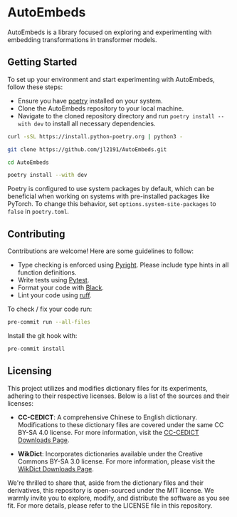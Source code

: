 # AutoEmbeds
AutoEmbeds is a library focused on exploring and experimenting with embedding transformations in transformer models.

## Getting Started
To set up your environment and start experimenting with AutoEmbeds, follow these steps:

- Ensure you have [poetry](https://python-poetry.org/docs/#installation) installed on your system.
- Clone the AutoEmbeds repository to your local machine.
- Navigate to the cloned repository directory and run `poetry install --with dev` to install all necessary dependencies.

``` bash
curl -sSL https://install.python-poetry.org | python3 -

git clone https://github.com/jl2191/AutoEmbeds.git

cd AutoEmbeds

poetry install --with dev
```

Poetry is configured to use system packages by default, which can be beneficial when working on systems with pre-installed packages like PyTorch. To change this behavior, set `options.system-site-packages` to `false` in `poetry.toml`.

## Contributing
Contributions are welcome! Here are some guidelines to follow:

- Type checking is enforced using [Pyright](https://github.com/microsoft/pyright). Please include type hints in all function definitions.
- Write tests using [Pytest](https://docs.pytest.org/en/stable/).
- Format your code with [Black](https://github.com/psf/black).
- Lint your code using [ruff](https://github.com/astral-sh/ruff).

To check / fix your code run:
```bash
pre-commit run --all-files
```
Install the git hook with:
``` bash
pre-commit install
```

## Licensing
This project utilizes and modifies dictionary files for its experiments, adhering to their respective licenses. Below is a list of the sources and their licenses:

- **CC-CEDICT**: A comprehensive Chinese to English dictionary. Modifications to these dictionary files are covered under the same CC BY-SA 4.0 license. For more information, visit the [CC-CEDICT Downloads Page](https://www.mdbg.net/chinese/dictionary?page=cedict).

- **WikDict**: Incorporates dictionaries available under the Creative Commons BY-SA 3.0 license. For more information, please visit the [WikDict Downloads Page](https://www.wikdict.com/page/download).

We're thrilled to share that, aside from the dictionary files and their derivatives, this repository is open-sourced under the MIT license. We warmly invite you to explore, modify, and distribute the software as you see fit. For more details, please refer to the LICENSE file in this repository.
